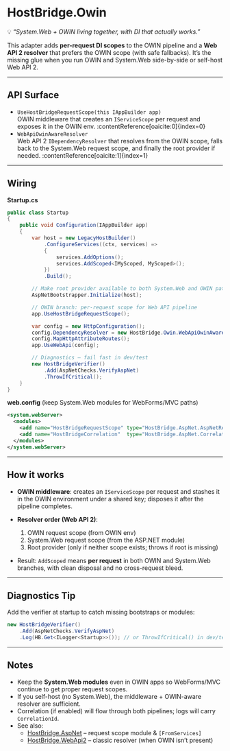 ﻿[//]: # (./HostBridge.Owin/README.md)

# HostBridge.Owin

💡 *“System.Web + OWIN living together, with DI that actually works.”*

This adapter adds **per-request DI scopes** to the OWIN pipeline and a **Web API 2 resolver** that
prefers the OWIN scope (with safe fallbacks). It’s the missing glue when you run OWIN and
System.Web side-by-side or self-host Web API 2.

---

## API Surface

- `UseHostBridgeRequestScope(this IAppBuilder app)`  
  OWIN middleware that creates an `IServiceScope` per request and exposes it in the OWIN env. :contentReference[oaicite:0]{index=0}
- `WebApiOwinAwareResolver`  
  Web API 2 `IDependencyResolver` that resolves from the OWIN scope, falls back to the
  System.Web request scope, and finally the root provider if needed. :contentReference[oaicite:1]{index=1}

---

## Wiring

**Startup.cs**

```csharp
public class Startup
{
    public void Configuration(IAppBuilder app)
    {
        var host = new LegacyHostBuilder()
            .ConfigureServices((ctx, services) =>
            {
                services.AddOptions();
                services.AddScoped<IMyScoped, MyScoped>();
            })
            .Build();

        // Make root provider available to both System.Web and OWIN paths
        AspNetBootstrapper.Initialize(host);

        // OWIN branch: per-request scope for Web API pipeline
        app.UseHostBridgeRequestScope();

        var config = new HttpConfiguration();
        config.DependencyResolver = new HostBridge.Owin.WebApiOwinAwareResolver();
        config.MapHttpAttributeRoutes();
        app.UseWebApi(config);

        // Diagnostics – fail fast in dev/test
        new HostBridgeVerifier()
            .Add(AspNetChecks.VerifyAspNet)
            .ThrowIfCritical();
    }
}
```

**web.config** (keep System.Web modules for WebForms/MVC paths)

```xml
<system.webServer>
  <modules>
    <add name="HostBridgeRequestScope" type="HostBridge.AspNet.AspNetRequestScopeModule" />
    <add name="HostBridgeCorrelation"  type="HostBridge.AspNet.CorrelationHttpModule" />
  </modules>
</system.webServer>
```

---

## How it works

* **OWIN middleware**: creates an `IServiceScope` per request and stashes it in the OWIN
  environment under a shared key; disposes it after the pipeline completes.&#x20;
* **Resolver order (Web API 2)**:

    1. OWIN request scope (from OWIN env)
    2. System.Web request scope (from the ASP.NET module)
    3. Root provider (only if neither scope exists; throws if root is missing)&#x20;
* Result: `AddScoped` means **per request** in both OWIN and System.Web branches, with clean disposal and no cross-request bleed.

---

## Diagnostics Tip

Add the verifier at startup to catch missing bootstraps or modules:

```csharp
new HostBridgeVerifier()
    .Add(AspNetChecks.VerifyAspNet)
    .Log(HB.Get<ILogger<Startup>>()); // or ThrowIfCritical() in dev/test
```

---

## Notes

* Keep the **System.Web modules** even in OWIN apps so WebForms/MVC continue to get proper request scopes.
* If you self-host (no System.Web), the middleware + OWIN-aware resolver are sufficient.
* Correlation (if enabled) will flow through both pipelines; logs will carry `CorrelationId`.
* See also:
    * [HostBridge.AspNet](../HostBridge.AspNet/README.md) – request scope module & `[FromServices]`
    * [HostBridge.WebApi2](../HostBridge.WebApi2/README.md) – classic resolver (when OWIN isn’t present)